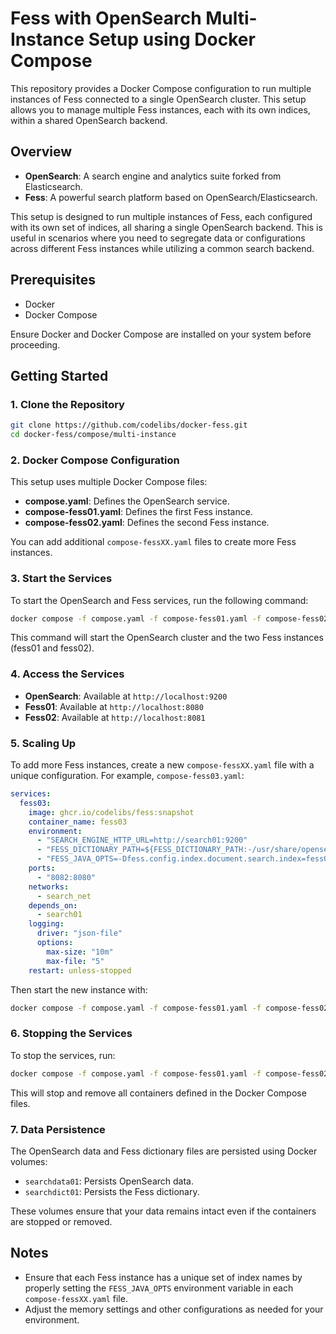 # Fess with OpenSearch Multi-Instance Setup using Docker Compose

This repository provides a Docker Compose configuration to run multiple instances of Fess connected to a single OpenSearch cluster.
This setup allows you to manage multiple Fess instances, each with its own indices, within a shared OpenSearch backend.

## Overview

- **OpenSearch**: A search engine and analytics suite forked from Elasticsearch.
- **Fess**: A powerful search platform based on OpenSearch/Elasticsearch.

This setup is designed to run multiple instances of Fess, each configured with its own set of indices, all sharing a single OpenSearch backend.
This is useful in scenarios where you need to segregate data or configurations across different Fess instances while utilizing a common search backend.

## Prerequisites

- Docker
- Docker Compose

Ensure Docker and Docker Compose are installed on your system before proceeding.

## Getting Started

### 1. Clone the Repository

```bash
git clone https://github.com/codelibs/docker-fess.git
cd docker-fess/compose/multi-instance
```

### 2. Docker Compose Configuration

This setup uses multiple Docker Compose files:

- **compose.yaml**: Defines the OpenSearch service.
- **compose-fess01.yaml**: Defines the first Fess instance.
- **compose-fess02.yaml**: Defines the second Fess instance.

You can add additional `compose-fessXX.yaml` files to create more Fess instances.

### 3. Start the Services

To start the OpenSearch and Fess services, run the following command:

```bash
docker compose -f compose.yaml -f compose-fess01.yaml -f compose-fess02.yaml up -d
```

This command will start the OpenSearch cluster and the two Fess instances (fess01 and fess02).

### 4. Access the Services

- **OpenSearch**: Available at `http://localhost:9200`
- **Fess01**: Available at `http://localhost:8080`
- **Fess02**: Available at `http://localhost:8081`

### 5. Scaling Up

To add more Fess instances, create a new `compose-fessXX.yaml` file with a unique configuration. For example, `compose-fess03.yaml`:

```yaml
services:
  fess03:
    image: ghcr.io/codelibs/fess:snapshot
    container_name: fess03
    environment:
      - "SEARCH_ENGINE_HTTP_URL=http://search01:9200"
      - "FESS_DICTIONARY_PATH=${FESS_DICTIONARY_PATH:-/usr/share/opensearch/config/dictionary/}"
      - "FESS_JAVA_OPTS=-Dfess.config.index.document.search.index=fess03.search -Dfess.config.index.document.update.index=fess03.update -Dfess.config.index.document.suggest.index=fess03 -Dfess.config.index.document.crawler.index=fess03_crawler -Dfess.config.index.config.index=fess03_config -Dfess.config.index.user.index=fess03_user -Dfess.config.index.log.index=fess03_log -Dfess.config.index.dictionary.prefix=fess03"
    ports:
      - "8082:8080"
    networks:
      - search_net
    depends_on:
      - search01
    logging:
      driver: "json-file"
      options:
        max-size: "10m"
        max-file: "5"
    restart: unless-stopped
```

Then start the new instance with:

```bash
docker compose -f compose.yaml -f compose-fess01.yaml -f compose-fess02.yaml -f compose-fess03.yaml up -d
```

### 6. Stopping the Services

To stop the services, run:

```bash
docker compose -f compose.yaml -f compose-fess01.yaml -f compose-fess02.yaml ... down
```

This will stop and remove all containers defined in the Docker Compose files.

### 7. Data Persistence

The OpenSearch data and Fess dictionary files are persisted using Docker volumes:

- `searchdata01`: Persists OpenSearch data.
- `searchdict01`: Persists the Fess dictionary.

These volumes ensure that your data remains intact even if the containers are stopped or removed.

## Notes

- Ensure that each Fess instance has a unique set of index names by properly setting the `FESS_JAVA_OPTS` environment variable in each `compose-fessXX.yaml` file.
- Adjust the memory settings and other configurations as needed for your environment.

